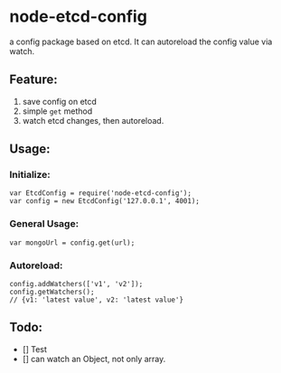 # node-etcd-config
a config package based on etcd. It can autoreload the config value via watch.

## Feature:

1. save config on etcd
2. simple `get` method
3. watch etcd changes, then autoreload.

## Usage:

### Initialize:

```
var EtcdConfig = require('node-etcd-config');
var config = new EtcdConfig('127.0.0.1', 4001);
```

### General Usage:

```
var mongoUrl = config.get(url);
```

### Autoreload:

```
config.addWatchers(['v1', 'v2']);
config.getWatchers();
// {v1: 'latest value', v2: 'latest value'}
```

## Todo:

- [] Test
- [] can watch an Object, not only array.
